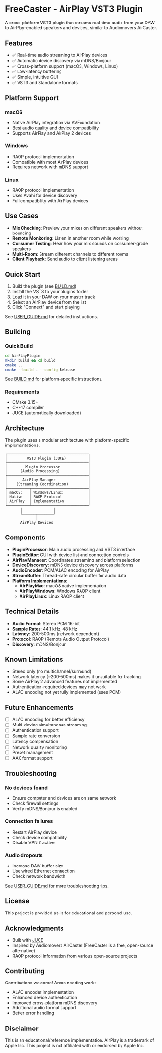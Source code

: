 # FreeCaster - AirPlay VST3 Plugin

A cross-platform VST3 plugin that streams real-time audio from your DAW to AirPlay-enabled speakers and devices, similar to Audiomovers AirCaster.

## Features

- ✅ Real-time audio streaming to AirPlay devices
- ✅ Automatic device discovery via mDNS/Bonjour
- ✅ Cross-platform support (macOS, Windows, Linux)
- ✅ Low-latency buffering
- ✅ Simple, intuitive GUI
- ✅ VST3 and Standalone formats

## Platform Support

### macOS
- Native AirPlay integration via AVFoundation
- Best audio quality and device compatibility
- Supports AirPlay and AirPlay 2 devices

### Windows
- RAOP protocol implementation
- Compatible with most AirPlay devices
- Requires network with mDNS support

### Linux
- RAOP protocol implementation
- Uses Avahi for device discovery
- Full compatibility with AirPlay devices

## Use Cases

- **Mix Checking**: Preview your mixes on different speakers without bouncing
- **Remote Monitoring**: Listen in another room while working
- **Consumer Testing**: Hear how your mix sounds on consumer-grade speakers
- **Multi-Room**: Stream different channels to different rooms
- **Client Playback**: Send audio to client listening areas

## Quick Start

1. Build the plugin (see [BUILD.md](BUILD.md))
2. Install the VST3 to your plugins folder
3. Load it in your DAW on your master track
4. Select an AirPlay device from the list
5. Click "Connect" and start playing

See [USER_GUIDE.md](USER_GUIDE.md) for detailed instructions.

## Building

### Quick Build

```bash
cd AirPlayPlugin
mkdir build && cd build
cmake ..
cmake --build . --config Release
```

See [BUILD.md](BUILD.md) for platform-specific instructions.

### Requirements

- CMake 3.15+
- C++17 compiler
- JUCE (automatically downloaded)

## Architecture

The plugin uses a modular architecture with platform-specific implementations:

```
┌─────────────────────────────────────┐
│         VST3 Plugin (JUCE)          │
├─────────────────────────────────────┤
│        Plugin Processor             │
│      (Audio Processing)             │
├─────────────────────────────────────┤
│       AirPlay Manager               │
│    (Streaming Coordination)         │
├──────────┬──────────────────────────┤
│ macOS:   │ Windows/Linux:           │
│ Native   │ RAOP Protocol            │
│ AirPlay  │ Implementation           │
└──────────┴──────────────────────────┘
       │              │
       └──────┬───────┘
              │
       AirPlay Devices
```

## Components

- **PluginProcessor**: Main audio processing and VST3 interface
- **PluginEditor**: GUI with device list and connection controls
- **AirPlayManager**: Coordinates streaming and platform selection
- **DeviceDiscovery**: mDNS device discovery across platforms
- **AudioEncoder**: PCM/ALAC encoding for AirPlay
- **StreamBuffer**: Thread-safe circular buffer for audio data
- **Platform Implementations**:
  - **AirPlayMac**: macOS native implementation
  - **AirPlayWindows**: Windows RAOP client
  - **AirPlayLinux**: Linux RAOP client

## Technical Details

- **Audio Format**: Stereo PCM 16-bit
- **Sample Rates**: 44.1 kHz, 48 kHz
- **Latency**: 200-500ms (network dependent)
- **Protocol**: RAOP (Remote Audio Output Protocol)
- **Discovery**: mDNS/Bonjour

## Known Limitations

- Stereo only (no multichannel/surround)
- Network latency (~200-500ms) makes it unsuitable for tracking
- Some AirPlay 2 advanced features not implemented
- Authentication-required devices may not work
- ALAC encoding not yet fully implemented (uses PCM)

## Future Enhancements

- [ ] ALAC encoding for better efficiency
- [ ] Multi-device simultaneous streaming
- [ ] Authentication support
- [ ] Sample rate conversion
- [ ] Latency compensation
- [ ] Network quality monitoring
- [ ] Preset management
- [ ] AAX format support

## Troubleshooting

### No devices found
- Ensure computer and devices are on same network
- Check firewall settings
- Verify mDNS/Bonjour is enabled

### Connection failures
- Restart AirPlay device
- Check device compatibility
- Disable VPN if active

### Audio dropouts
- Increase DAW buffer size
- Use wired Ethernet connection
- Check network bandwidth

See [USER_GUIDE.md](USER_GUIDE.md) for more troubleshooting tips.

## License

This project is provided as-is for educational and personal use.

## Acknowledgments

- Built with [JUCE](https://juce.com/)
- Inspired by Audiomovers AirCaster (FreeCaster is a free, open-source alternative)
- RAOP protocol information from various open-source projects

## Contributing

Contributions welcome! Areas needing work:
- ALAC encoder implementation
- Enhanced device authentication
- Improved cross-platform mDNS discovery
- Additional audio format support
- Better error handling

## Disclaimer

This is an educational/reference implementation. AirPlay is a trademark of Apple Inc. This project is not affiliated with or endorsed by Apple Inc.
